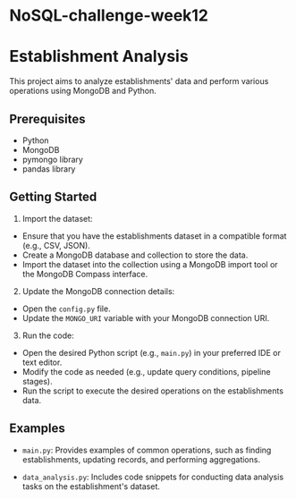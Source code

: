 # NoSQL-challenge-week12
# Establishment Analysis

This project aims to analyze establishments' data and perform various operations using MongoDB and Python.

## Prerequisites

- Python
- MongoDB 
- pymongo library 
- pandas library 

## Getting Started

1. Import the dataset:

- Ensure that you have the establishments dataset in a compatible format (e.g., CSV, JSON).
- Create a MongoDB database and collection to store the data.
- Import the dataset into the collection using a MongoDB import tool or the MongoDB Compass interface.

2. Update the MongoDB connection details:

- Open the `config.py` file.
- Update the `MONGO_URI` variable with your MongoDB connection URI.

3. Run the code:

- Open the desired Python script (e.g., `main.py`) in your preferred IDE or text editor.
- Modify the code as needed (e.g., update query conditions, pipeline stages).
- Run the script to execute the desired operations on the establishments data.

## Examples

- `main.py`: Provides examples of common operations, such as finding establishments, updating records, and performing aggregations.

- `data_analysis.py`: Includes code snippets for conducting data analysis tasks on the establishment's dataset.





